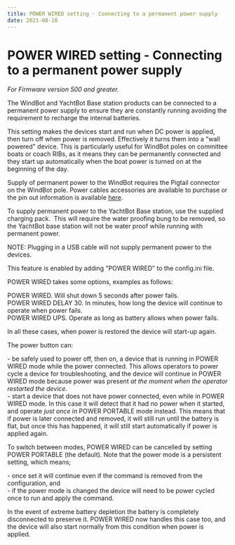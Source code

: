 ```yaml
---
title: POWER WIRED setting - Connecting to a permanent power supply
date: 2021-08-18
---
```


# POWER WIRED setting - Connecting to a permanent power supply

_For Firmware version 500 and greater._

The WindBot and YachtBot Base station products can be connected to a permanent power supply to ensure they are constantly running avoiding the requirement to recharge the internal batteries.

This setting makes the devices start and run when DC power is applied, then turn off when power is removed. Effectively it turns them into a "wall powered" device. This is particularly useful for WindBot poles on committee boats or coach RIBs, as it means they can be permanently connected and they start up automatically when the boat power is turned on at the beginning of the day.

Supply of permanent power to the WindBot requires the Pigtail connector on the WindBot pole. Power cables accessories are available to purchase or the pin out information is available [here](../../YachtBot%20Products/Deprecated%20articles/Pigtail%20connector.md).

To supply permanent power to the YachtBot Base station, use the supplied charging pack.  This will require the water proofing bung to be removed, so the YachtBot base station will not be water proof while running with permanent power.

NOTE: Plugging in a USB cable will not supply permanent power to the devices.

This feature is enabled by adding "POWER WIRED" to the config.ini file.

POWER WIRED takes some options, examples as follows:

POWER WIRED. Will shut down 5 seconds after power fails.\
POWER WIRED DELAY 30. In minutes, how long the device will continue to operate when power fails.\
POWER WIRED UPS. Operate as long as battery allows when power fails.

In all these cases, when power is restored the device will start-up again.

The power button can:

\- be safely used to power off, then on, a device that is running in POWER WIRED mode while the power connected. This allows operators to power cycle a device for troubleshooting, and the device will continue in POWER WIRED mode because power was present _at the moment when the operator restarted the device_.\
\- start a device that does not have power connected, even while in POWER WIRED mode. In this case it will detect that it had no power when it started, and operate _just once_ in POWER PORTABLE mode instead. This means that if power is later connected and removed, it will still run until the battery is flat, but once this has happened, it will still start automatically if power is applied again.

To switch between modes, POWER WIRED can be cancelled by setting POWER PORTABLE (the default). Note that the power mode is a persistent setting, which means;

\- once set it will continue even if the command is removed from the configuration, and\
\- if the power mode is changed the device will need to be power cycled once to run and apply the command.

In the event of extreme battery depletion the battery is completely disconnected to preserve it. POWER WIRED now handles this case too, and the device will also start normally from this condition when power is applied.
